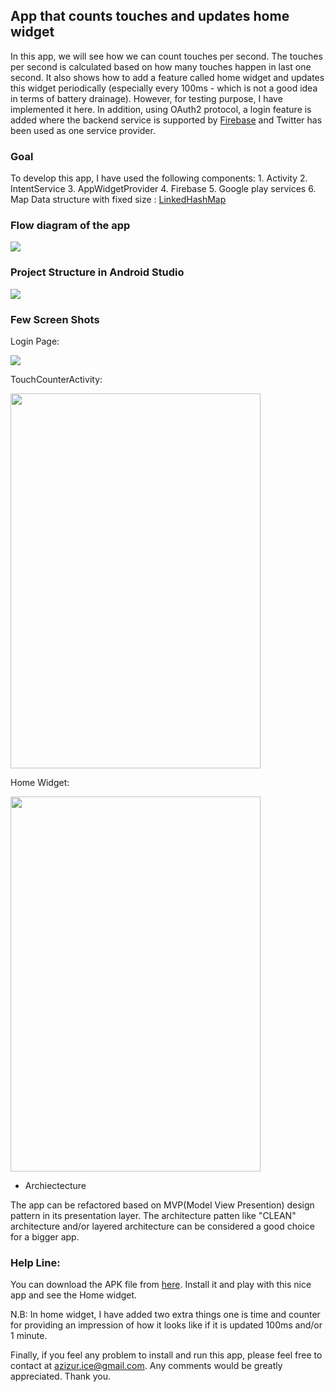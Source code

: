 ## App that counts touches and updates home widget

In this app, we will see how we can count touches per second. The touches per second is calculated based on how many
touches happen in last one second. It also shows how to add a feature called home widget and updates this widget
periodically (especially every 100ms - which is not a good idea in terms of battery drainage). However, for testing
purpose, I have implemented it here. In addition, using OAuth2 protocol, a login feature is added where the backend service is supported by
[Firebase](https://www.firebase.com/) and Twitter has been used as one service provider.



### Goal
To develop this app, I have used the following components:
    1. Activity
    2. IntentService
    3. AppWidgetProvider
    4. Firebase
    5. Google play services
    6. Map Data structure with fixed size : [LinkedHashMap](https://docs.oracle.com/javase/7/docs/api/java/util/LinkedHashMap.html)


### Flow diagram of the app

<img src="https://github.com/azizurice/TouchCounter/blob/master/docs/SchematicDiagram.png" />

### Project Structure in Android Studio

<img src="https://github.com/azizurice/TouchCounter/blob/master/docs/ProjectStructure.png" />


### Few Screen Shots
Login Page:


<img src="https://github.com/azizurice/TouchCounter/blob/master/docs/LoginPage.png" />

TouchCounterActivity:


<img src="https://github.com/azizurice/TouchCounter/blob/master/docs/MainActivity.png" width="400px" height="600px" />

Home Widget:


<img src="https://github.com/azizurice/TouchCounter/blob/master/docs/HomeWidget.png" width="400px" height="600px" />




- Archiectecture


The app can be refactored based on MVP(Model View Presention) design pattern in its presentation layer. The architecture patten like "CLEAN" architecture and/or layered
 architecture can be considered a good choice for a bigger app.


 ### Help Line:

 You can download the APK file from [here](https://drive.google.com/drive/u/0/folders/0B-SrBva2FSA9QVdaWmdHQlUzWWc). Install it and play with
 this nice app and see the Home widget.

 N.B: In home widget, I have added two extra things one is time and counter for providing an impression of how it looks like if it is updated 100ms and/or 1 minute.

 Finally, if you feel any problem to install and run this app,  please feel free to contact at azizur.ice@gmail.com. Any comments would be greatly appreciated. Thank you.


